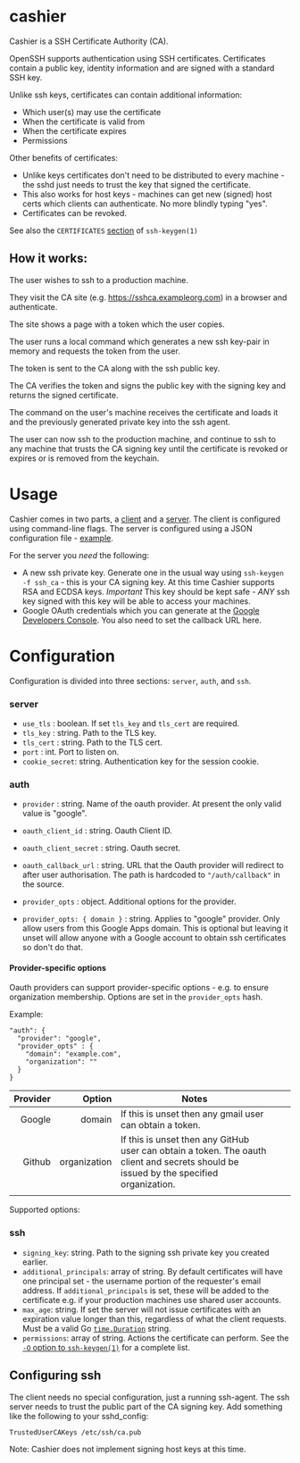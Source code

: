 # cashier

Cashier is a SSH Certificate Authority (CA).

OpenSSH supports authentication using SSH certificates.
Certificates contain a public key, identity information and are signed with a standard SSH key.

Unlike ssh keys, certificates can contain additional information:
- Which user(s) may use the certificate
- When the certificate is valid from
- When the certificate expires
- Permissions 

Other benefits of certificates:
-  Unlike keys certificates don't need to be distributed to every machine - the sshd just needs to trust the key that signed the certificate.
- This also works for host keys - machines can get new (signed) host certs which clients can authenticate. No more blindly typing "yes".
- Certificates can be revoked.

See also the `CERTIFICATES` [section](http://man.openbsd.org/OpenBSD-current/man1/ssh-keygen.1#CERTIFICATES) of `ssh-keygen(1)`

## How it works:
The user wishes to ssh to a production machine.

They visit the CA site (e.g. https://sshca.exampleorg.com) in a browser and authenticate.

The site shows a page with a token which the user copies.

The user runs a local command which generates a new ssh key-pair in memory and requests the token from the user.

The token is sent to the CA along with the ssh public key.

The CA verifies the token and signs the public key with the signing key and returns the signed certificate.

The command on the user's machine receives the certificate and loads it and the previously generated private key into the ssh agent.

The user can now ssh to the production machine, and continue to ssh to any machine that trusts the CA signing key until the certificate is revoked or expires or is removed from the keychain.

# Usage
Cashier comes in two parts, a [client](client) and a [server](server).
The client is configured using command-line flags.
The server is configured using a JSON configuration file - [example](exampleconfig.json).

For the server you _need_ the following:
- A new ssh private key. Generate one in the usual way using `ssh-keygen -f ssh_ca` - this is your CA signing key. At this time Cashier supports RSA and ECDSA keys. *Important* This key should be kept safe - _ANY_ ssh key signed with this key will be able to access your machines.
- Google OAuth credentials which you can generate at the [Google Developers Console](https://console.developers.google.com). You also need to set the callback URL here.


# Configuration
Configuration is divided into three sections: `server`, `auth`, and `ssh`.

### server
- `use_tls` : boolean. If set `tls_key` and `tls_cert` are required.
- `tls_key` : string. Path to the TLS key.
- `tls_cert` : string. Path to the TLS cert.
- `port` : int. Port to listen on.
- `cookie_secret`: string. Authentication key for the session cookie.

### auth
- `provider` : string. Name of the oauth provider. At present the only valid value is "google".
- `oauth_client_id` : string. Oauth Client ID.
- `oauth_client_secret` : string. Oauth secret.
- `oauth_callback_url` : string. URL that the Oauth provider will redirect to after user authorisation. The path is hardcoded to `"/auth/callback"` in the source.

- `provider_opts` : object. Additional options for the provider.
- `provider_opts: { domain }` : string. Applies to "google" provider. Only allow users from this Google Apps domain. This is optional but leaving it unset will allow anyone with a Google account to obtain ssh certificates so don't do that.

#### Provider-specific options

Oauth providers can support provider-specific options - e.g. to ensure organization membership.
Options are set in the `provider_opts` hash.

Example:

```
"auth": {
  "provider": "google",
  "provider_opts" : {
    "domain": "example.com",
    "organization": ""
  }
}
```

| Provider |       Option | Notes                                                                                                                                  |   |   |
|---------:|-------------:|----------------------------------------------------------------------------------------------------------------------------------------|---|---|
| Google   |       domain | If this is unset then any gmail user can obtain a token.                                                                               |   |   |
| Github   | organization | If this is unset then any GitHub user can obtain a token. The oauth client and secrets should be issued by the specified organization. |   |   |
|          |              |                                                                                                                                        |   |   |

Supported options:

### ssh
- `signing_key`: string. Path to the signing ssh private key you created earlier.
- `additional_principals`: array of string. By default certificates will have one principal set - the username portion of the requester's email address. If `additional_principals` is set, these will be added to the certificate e.g. if your production machines use shared user accounts.
- `max_age`: string. If set the server will not issue certificates with an expiration value longer than this, regardless of what the client requests. Must be a valid Go [`time.Duration`](https://golang.org/pkg/time/#ParseDuration) string.
- `permissions`: array of string. Actions the certificate can perform. See the [`-O` option to `ssh-keygen(1)`](http://man.openbsd.org/OpenBSD-current/man1/ssh-keygen.1) for a complete list.

## Configuring ssh
The client needs no special configuration, just a running ssh-agent.
The ssh server needs to trust the public part of the CA signing key. Add something like the following to your sshd_config:
```
TrustedUserCAKeys /etc/ssh/ca.pub
```

Note: Cashier does not implement signing host keys at this time.

